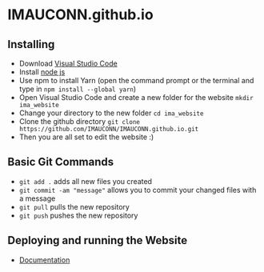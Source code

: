 # IMAUCONN.github.io

## Installing

- Download [Visual Studio Code](https://code.visualstudio.com/)
- Install [node js](https://nodejs.org/en/download/)
- Use npm to install Yarn (open the command prompt or the terminal and type in ```npm install --global yarn```)
- Open Visual Studio Code and create a new folder for the website ```mkdir ima_website```
- Change your directory to the new folder ```cd ima_website```
- Clone the github directory ```git clone https://github.com/IMAUCONN/IMAUCONN.github.io.git```
- Then you are all set to edit the website :)

## Basic Git Commands
- `git add .` adds all new files you created
- ```git commit -am "message"``` allows you to commit your changed files with a message
- ```git pull``` pulls the new repository
- ```git push``` pushes the new repository


## Deploying and running the Website
-  [Documentation](https://github.com/IMAUCONN/IMAUCONN.github.io/tree/main/IMAUCONN.github.io)